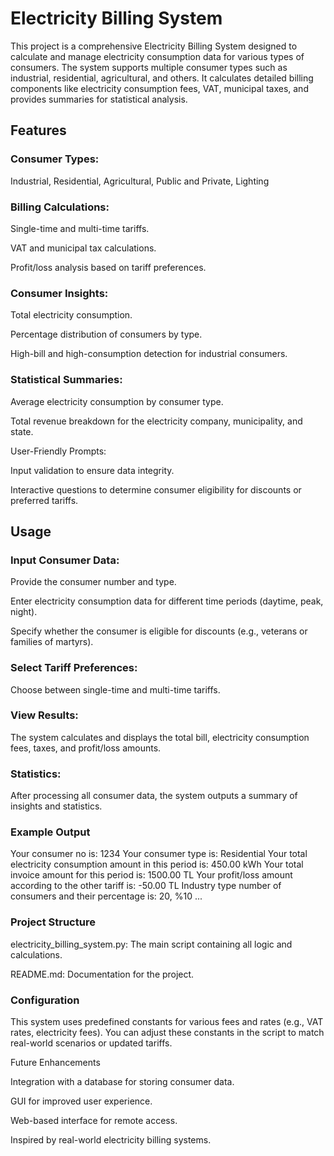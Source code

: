 # Electricity Billing System

This project is a comprehensive Electricity Billing System designed to calculate and manage electricity consumption data for various types of consumers. The system supports multiple consumer types such as industrial, residential, agricultural, and others. It calculates detailed billing components like electricity consumption fees, VAT, municipal taxes, and provides summaries for statistical analysis.

## Features

### Consumer Types:

Industrial, Residential, Agricultural, Public and Private, Lighting

### Billing Calculations:

Single-time and multi-time tariffs.

VAT and municipal tax calculations.

Profit/loss analysis based on tariff preferences.

### Consumer Insights:

Total electricity consumption.

Percentage distribution of consumers by type.

High-bill and high-consumption detection for industrial consumers.

### Statistical Summaries:

Average electricity consumption by consumer type.

Total revenue breakdown for the electricity company, municipality, and state.

User-Friendly Prompts:

Input validation to ensure data integrity.

Interactive questions to determine consumer eligibility for discounts or preferred tariffs.

## Usage

### Input Consumer Data:

Provide the consumer number and type.

Enter electricity consumption data for different time periods (daytime, peak, night).

Specify whether the consumer is eligible for discounts (e.g., veterans or families of martyrs).

### Select Tariff Preferences:

Choose between single-time and multi-time tariffs.

### View Results:

The system calculates and displays the total bill, electricity consumption fees, taxes, and profit/loss amounts.

### Statistics:

After processing all consumer data, the system outputs a summary of insights and statistics.

### Example Output

Your consumer no is: 1234
Your consumer type is: Residential
Your total electricity consumption amount in this period is: 450.00 kWh
Your total invoice amount for this period is: 1500.00 TL
Your profit/loss amount according to the other tariff is: -50.00 TL
Industry type number of consumers and their percentage is: 20, %10
...

### Project Structure

electricity_billing_system.py: The main script containing all logic and calculations.

README.md: Documentation for the project.

### Configuration

This system uses predefined constants for various fees and rates (e.g., VAT rates, electricity fees). You can adjust these constants in the script to match real-world scenarios or updated tariffs.

Future Enhancements

Integration with a database for storing consumer data.

GUI for improved user experience.

Web-based interface for remote access.

Inspired by real-world electricity billing systems.
